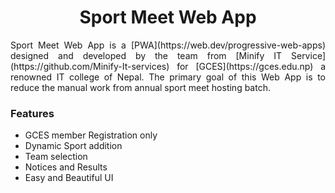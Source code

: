 <h1 align="center">Sport Meet Web App</h1>

<p align="justify">
  Sport Meet Web App is a [PWA](https://web.dev/progressive-web-apps) designed and developed by the team from [Minify IT Service](https://github.com/Minify-It-services)
  for [GCES](https://gces.edu.np) a renowned IT college of Nepal. The primary goal of this Web App is to reduce the manual work from annual sport meet hosting batch. 
</p>

### Features

- GCES member Registration only
- Dynamic Sport addition
- Team selection
- Notices and Results
- Easy and Beautiful UI

